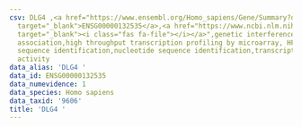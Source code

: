 ```yaml
---
csv: DLG4 ,<a href="https://www.ensembl.org/Homo_sapiens/Gene/Summary?db=core;g=ENSG00000132535"
  target="_blank">ENSG00000132535</a>,<a href="https://www.ncbi.nlm.nih.gov/pubmed/28369544"
  target="_blank"><i class="fas fa-file"></i></a>",genetic interference,functional
  association,high throughput transcription profiling by microarray, HF73 cells,nucleotide
  sequence identification,nucleotide sequence identification,transcriptional regulation,down-regulates
  activity
data_alias: 'DLG4 '
data_id: ENSG00000132535
data_numevidence: 1
data_species: Homo sapiens
data_taxid: '9606'
title: 'DLG4 '
---
```

